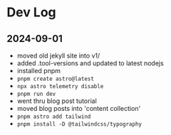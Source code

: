 # Dev Log

## 2024-09-01
- moved old jekyll site into v1/
- added .tool-versions and updated to latest nodejs
- installed pnpm
- `pnpm create astro@latest`
- `npx astro telemetry disable`
- `pnpm run dev`
- went thru blog post tutorial
- moved blog posts into 'content collection'
- `pnpm astro add tailwind`
- `pnpm install -D @tailwindcss/typography`